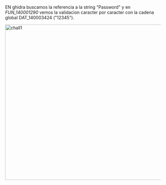 EN ghidra buscamos la referencia a la string "Password" y en *FUN_140001290* vemos la validacion caracter por caracter con la cadena global DAT_140003424 ("12345").

<img width="975" height="504" alt="chall1" src="https://github.com/user-attachments/assets/c8f9d2e2-2e75-4b6f-89d8-c66daba60000" />
